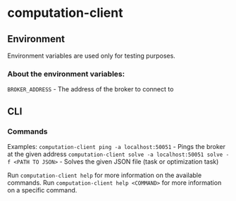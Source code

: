 # computation-client


## Environment
Environment variables are used only for testing purposes.

### About the environment variables:

`BROKER_ADDRESS` - The address of the broker to connect to

## CLI

### Commands

Examples:
`computation-client ping -a localhost:50051` - Pings the broker at the given address
`computation-client solve -a localhost:50051 solve -f <PATH TO JSON>` - Solves the given JSON file (task or optimization task) 

Run `computation-client help` for more information on the available commands.
Run `computation-client help <COMMAND>` for more information on a specific command.
